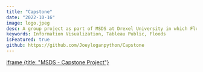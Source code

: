 ```yaml
---
title: "Capstone"
date: "2022-10-16"
image: logo.jpeg
desc: A group project as part of MSDS at Drexel University in which Floods data was visualized using Tableau Public in order to gain insights.
keywords: Information Visualization, Tableau Public, Floods
isFeatured: true
github: https://github.com/Joeyloganpython/Capstone
---
```


[iframe {title: "MSDS - Capstone Project"}](https://joeyloganpython.github.io/Capstone/)
